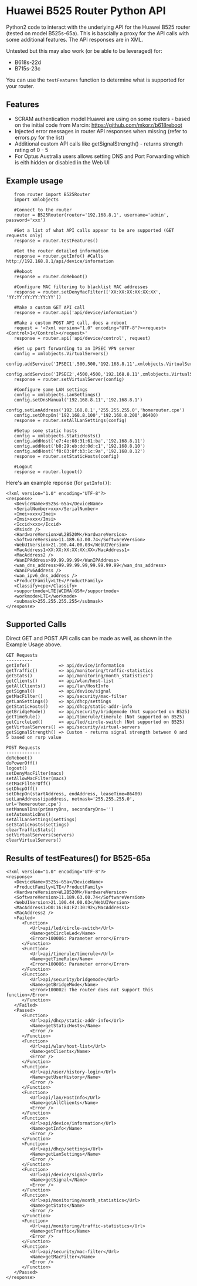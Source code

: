 # Huawei B525 Router Python API
Python2 code to interact with the underlying API for the Huawei B525 router (tested on model B525s-65a).
This is bascially a proxy for the API calls with some additional features.
The API responses are in XML.

Untested but this may also work (or be able to be leveraged) for:
- B618s-22d
- B715s-23c

You can use the ```testFeatures``` function to determine what is supported for your router.

## Features
- SCRAM authentication model Huawei are using on some routers - based on the initial code from Marcin: https://github.com/mkorz/b618reboot
- Injected error messages in router API responses when missing (refer to errors.py for the list)
- Additional custom API calls like getSignalStrength() - returns strength rating of 0 - 5
- For Optus Australia users allows setting DNS and Port Forwarding which is eith hidden or disabled in the Web UI

## Example usage
```
   from router import B525Router
   import xmlobjects
   
   #Connect to the router
   router = B525Router(router='192.168.8.1', username='admin', password='xxx')

   #Get a list of what API calls appear to be are supported (GET requests only)
   response = router.testFeatures()

   #Get the router detailed information
   response = router.getInfo() #Calls http://192.168.8.1/api/device/information

   #Reboot
   response = router.doReboot()

   #Configure MAC filtering to blacklist MAC addresses
   response = router.setDenyMacFilter(['XX:XX:XX:XX:XX:XX', 'YY:YY:YY:YY:YY:YY'])

   #Make a custom GET API call
   response = router.api('api/device/information')

   #Make a custom POST API call, does a reboot
   request = '<?xml version="1.0" encoding="UTF-8"?><request><Control>1</Control></request>'
   response = router.api('api/device/control', request)

   #Set up port forwarding to an IPSEC VPN server
   config = xmlobjects.VirtualServers()
   config.addService('IPSEC1',500,500,'192.168.8.11',xmlobjects.VirtualServers.PROTOCOL_UDP)
   config.addService('IPSEC2',4500,4500,'192.168.8.11',xmlobjects.VirtualServers.PROTOCOL_UDP)
   response = router.setVirtualServer(config)

   #Configure some LAN settings
   config = xmlobjects.LanSettings()
   config.setDnsManual('192.168.8.11','192.168.8.1')
   config.setLanAddress('192.168.8.1','255.255.255.0','homerouter.cpe')
   config.setDhcpOn('192.168.8.100','192.168.8.200',86400)
   response = router.setAllLanSettings(config)

   #Setup some static hosts
   config = xmlobjects.StaticHosts()
   config.addHost('e7:4e:08:31:61:ba','192.168.8.11')
   config.addHost('b8:29:eb:dd:0d:c1','192.168.8.10')
   config.addHost('f0:03:8f:b3:1c:9a','192.168.8.12')
   response = router.setStaticHosts(config)

   #Logout
   response = router.logout()
```

Here's an example reponse (for ```getInfo()```):
```
<?xml version="1.0" encoding="UTF-8"?>
<response>
   <DeviceName>B525s-65a</DeviceName>
   <SerialNumber>xxx</SerialNumber>
   <Imei>xxx</Imei>
   <Imsi>xxx</Imsi>
   <Iccid>xxx</Iccid>
   <Msisdn />
   <HardwareVersion>WL2B520M</HardwareVersion>
   <SoftwareVersion>11.189.63.00.74</SoftwareVersion>
   <WebUIVersion>21.100.44.00.03</WebUIVersion>
   <MacAddress1>XX:XX:XX:XX:XX:XX</MacAddress1>
   <MacAddress2 />
   <WanIPAddress>99.99.99.99</WanIPAddress>
   <wan_dns_address>99.99.99.99,99.99.99.99</wan_dns_address>
   <WanIPv6Address />
   <wan_ipv6_dns_address />
   <ProductFamily>LTE</ProductFamily>
   <Classify>cpe</Classify>
   <supportmode>LTE|WCDMA|GSM</supportmode>
   <workmode>LTE</workmode>
   <submask>255.255.255.255</submask>
</response>
```

## Supported Calls
Direct GET and POST API calls can be made as well, as shown in the Example Usage above.
```
GET Requests
----------
getInfo()           => api/device/information
getTraffic()        => api/monitoring/traffic-statistics
getStats()          => api/monitoring/month_statistics")
getClients()        => api/wlan/host-list
getAllClients()     => api/lan/HostInfo
getSignal()         => api/device/signal
getMacFilter()      => api/security/mac-filter
getLanSettings()    => api/dhcp/settings
getStaticHosts()    => api/dhcp/static-addr-info
getBridgeMode()     => api/security/bridgemode (Not supported on B525)
getTimeRule()       => api/timerule/timerule (Not supported on B525)
getCircleLed()      => api/led/circle-switch (Not supported on B525)
getVirtualServers() => api/security/virtual-servers
getSignalStrength() => Custom - returns signal strength between 0 and 5 based on rsrp value

POST Requests
-------------
doReboot()
doPowerOff()
logout()
setDenyMacFilter(macs)
setAllowMacFilter(macs)
setMacFilterOff()
setDhcpOff()
setDhcpOn(startAddress, endAddress, leaseTime=86400)
setLanAddress(ipaddress, netmask='255.255.255.0', url='homerouter.cpe')
setManualDns(primaryDns, secondaryDns='')
setAutomaticDns()
setAllLanSettings(settings)
setStaticHosts(settings)
clearTrafficStats()
setVirtualServers(servers)
clearVirtualServers()
```

## Results of testFeatures() for B525-65a
```
<?xml version="1.0" encoding="UTF-8"?>
<response>
   <DeviceName>B525s-65a</DeviceName>
   <ProductFamily>LTE</ProductFamily>
   <HardwareVersion>WL2B520M</HardwareVersion>
   <SoftwareVersion>11.189.63.00.74</SoftwareVersion>
   <WebUIVersion>21.100.44.00.03</WebUIVersion>
   <MacAddress1>D0:16:B4:F2:30:92</MacAddress1>
   <MacAddress2 />
   <Failed>
      <Function>
         <Url>api/led/circle-switch</Url>
         <Name>getCircleLed</Name>
         <Error>100006: Parameter error</Error>
      </Function>
      <Function>
         <Url>api/timerule/timerule</Url>
         <Name>getTimeRule</Name>
         <Error>100006: Parameter error</Error>
      </Function>
      <Function>
         <Url>api/security/bridgemode</Url>
         <Name>getBridgeMode</Name>
         <Error>100002: The router does not support this function</Error>
      </Function>
   </Failed>
   <Passed>
      <Function>
         <Url>api/dhcp/static-addr-info</Url>
         <Name>getStaticHosts</Name>
         <Error />
      </Function>
      <Function>
         <Url>api/wlan/host-list</Url>
         <Name>getClients</Name>
         <Error />
      </Function>
      <Function>
         <Url>api/user/history-login</Url>
         <Name>getUserHistory</Name>
         <Error />
      </Function>
      <Function>
         <Url>api/lan/HostInfo</Url>
         <Name>getAllClients</Name>
         <Error />
      </Function>
      <Function>
         <Url>api/device/information</Url>
         <Name>getInfo</Name>
         <Error />
      </Function>
      <Function>
         <Url>api/dhcp/settings</Url>
         <Name>getLanSettings</Name>
         <Error />
      </Function>
      <Function>
         <Url>api/device/signal</Url>
         <Name>getSignal</Name>
         <Error />
      </Function>
      <Function>
         <Url>api/monitoring/month_statistics</Url>
         <Name>getStats</Name>
         <Error />
      </Function>
      <Function>
         <Url>api/monitoring/traffic-statistics</Url>
         <Name>getTraffic</Name>
         <Error />
      </Function>
      <Function>
         <Url>api/security/mac-filter</Url>
         <Name>getMacFilter</Name>
         <Error />
      </Function>
   </Passed>
</response>
```
